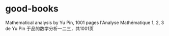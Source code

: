 # good-books
Mathematical analysis by Yu Pin, 1001 pages
l'Analyse Mathématique 1, 2, 3 de Yu Pin
于品的数学分析一二三，共1001页

